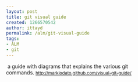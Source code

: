 ```yaml
---
layout: post
title: git visual guide
created: 1266570542
author: ittayd
permalink: /alm/git-visual-guide
tags:
- ALM
- git
---
```

<p>&nbsp;a guide with diagrams that explains the various git commands.&nbsp;<span class="Apple-style-span" style="line-height: 19px; font-size: 12px; "><a href="http://marklodato.github.com/visual-git-guide/">http://marklodato.github.com/visual-git-guide/</a></span></p>
